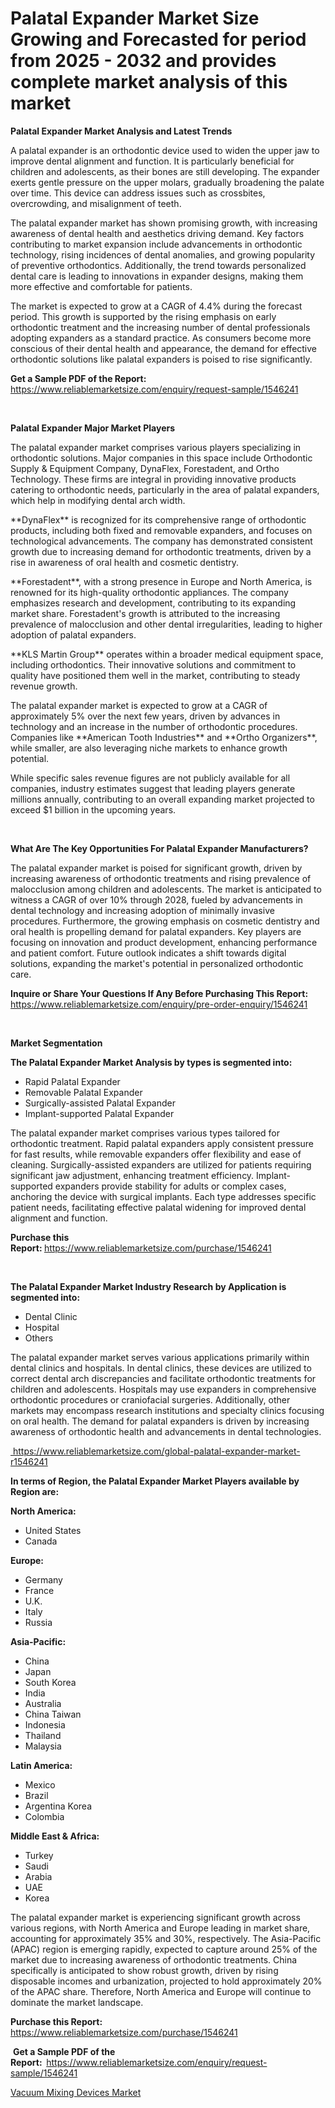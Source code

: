 <p><h1>Palatal Expander Market Size Growing and Forecasted for period from 2025 - 2032 and provides complete market analysis of this market</h1></p><p><strong>Palatal Expander Market Analysis and Latest Trends</strong></p>
<p><p>A palatal expander is an orthodontic device used to widen the upper jaw to improve dental alignment and function. It is particularly beneficial for children and adolescents, as their bones are still developing. The expander exerts gentle pressure on the upper molars, gradually broadening the palate over time. This device can address issues such as crossbites, overcrowding, and misalignment of teeth.</p><p>The palatal expander market has shown promising growth, with increasing awareness of dental health and aesthetics driving demand. Key factors contributing to market expansion include advancements in orthodontic technology, rising incidences of dental anomalies, and growing popularity of preventive orthodontics. Additionally, the trend towards personalized dental care is leading to innovations in expander designs, making them more effective and comfortable for patients.</p><p>The market is expected to grow at a CAGR of 4.4% during the forecast period. This growth is supported by the rising emphasis on early orthodontic treatment and the increasing number of dental professionals adopting expanders as a standard practice. As consumers become more conscious of their dental health and appearance, the demand for effective orthodontic solutions like palatal expanders is poised to rise significantly.</p></p>
<p><strong>Get a Sample PDF of the Report:&nbsp;</strong> <a href="https://www.reliablemarketsize.com/enquiry/request-sample/1546241?utm_campaign=2450&utm_medium=2&utm_source=Github&utm_content=ia&utm_term=03032025&utm_id=palatal-expander">https://www.reliablemarketsize.com/enquiry/request-sample/1546241</a></p>
<p>&nbsp;</p>
<p><strong>Palatal Expander Major Market Players</strong></p>
<p><p>The palatal expander market comprises various players specializing in orthodontic solutions. Major companies in this space include Orthodontic Supply & Equipment Company, DynaFlex, Forestadent, and Ortho Technology. These firms are integral in providing innovative products catering to orthodontic needs, particularly in the area of palatal expanders, which help in modifying dental arch width.</p><p>**DynaFlex** is recognized for its comprehensive range of orthodontic products, including both fixed and removable expanders, and focuses on technological advancements. The company has demonstrated consistent growth due to increasing demand for orthodontic treatments, driven by a rise in awareness of oral health and cosmetic dentistry.</p><p>**Forestadent**, with a strong presence in Europe and North America, is renowned for its high-quality orthodontic appliances. The company emphasizes research and development, contributing to its expanding market share. Forestadent's growth is attributed to the increasing prevalence of malocclusion and other dental irregularities, leading to higher adoption of palatal expanders.</p><p>**KLS Martin Group** operates within a broader medical equipment space, including orthodontics. Their innovative solutions and commitment to quality have positioned them well in the market, contributing to steady revenue growth.</p><p>The palatal expander market is expected to grow at a CAGR of approximately 5% over the next few years, driven by advances in technology and an increase in the number of orthodontic procedures. Companies like **American Tooth Industries** and **Ortho Organizers**, while smaller, are also leveraging niche markets to enhance growth potential.</p><p>While specific sales revenue figures are not publicly available for all companies, industry estimates suggest that leading players generate millions annually, contributing to an overall expanding market projected to exceed $1 billion in the upcoming years.</p></p>
<p>&nbsp;</p>
<p><strong>What Are The Key Opportunities For Palatal Expander Manufacturers?</strong></p>
<p><p>The palatal expander market is poised for significant growth, driven by increasing awareness of orthodontic treatments and rising prevalence of malocclusion among children and adolescents. The market is anticipated to witness a CAGR of over 10% through 2028, fueled by advancements in dental technology and increasing adoption of minimally invasive procedures. Furthermore, the growing emphasis on cosmetic dentistry and oral health is propelling demand for palatal expanders. Key players are focusing on innovation and product development, enhancing performance and patient comfort. Future outlook indicates a shift towards digital solutions, expanding the market's potential in personalized orthodontic care.</p></p>
<p><strong>Inquire or Share Your Questions If Any Before Purchasing This Report:</strong> <a href="https://www.reliablemarketsize.com/enquiry/pre-order-enquiry/1546241?utm_campaign=2450&utm_medium=2&utm_source=Github&utm_content=ia&utm_term=03032025&utm_id=palatal-expander">https://www.reliablemarketsize.com/enquiry/pre-order-enquiry/1546241</a></p>
<p>&nbsp;</p>
<p><strong>Market Segmentation</strong></p>
<p><strong>The Palatal Expander Market Analysis by types is segmented into:</strong></p>
<p><ul><li>Rapid Palatal Expander</li><li>Removable Palatal Expander</li><li>Surgically-assisted Palatal Expander</li><li>Implant-supported Palatal Expander</li></ul></p>
<p><p>The palatal expander market comprises various types tailored for orthodontic treatment. Rapid palatal expanders apply consistent pressure for fast results, while removable expanders offer flexibility and ease of cleaning. Surgically-assisted expanders are utilized for patients requiring significant jaw adjustment, enhancing treatment efficiency. Implant-supported expanders provide stability for adults or complex cases, anchoring the device with surgical implants. Each type addresses specific patient needs, facilitating effective palatal widening for improved dental alignment and function.</p></p>
<p><strong>Purchase this Report:&nbsp;</strong><a href="https://www.reliablemarketsize.com/purchase/1546241?utm_campaign=2450&utm_medium=2&utm_source=Github&utm_content=ia&utm_term=03032025&utm_id=palatal-expander">https://www.reliablemarketsize.com/purchase/1546241</a></p>
<p>&nbsp;</p>
<p><strong>The Palatal Expander Market Industry Research by Application is segmented into:</strong></p>
<p><ul><li>Dental Clinic</li><li>Hospital</li><li>Others</li></ul></p>
<p><p>The palatal expander market serves various applications primarily within dental clinics and hospitals. In dental clinics, these devices are utilized to correct dental arch discrepancies and facilitate orthodontic treatments for children and adolescents. Hospitals may use expanders in comprehensive orthodontic procedures or craniofacial surgeries. Additionally, other markets may encompass research institutions and specialty clinics focusing on oral health. The demand for palatal expanders is driven by increasing awareness of orthodontic health and advancements in dental technologies.</p></p>
<p><a href="https://www.reliablemarketsize.com/global-palatal-expander-market-r1546241?utm_campaign=2450&utm_medium=2&utm_source=Github&utm_content=ia&utm_term=03032025&utm_id=palatal-expander">&nbsp;https://www.reliablemarketsize.com/global-palatal-expander-market-r1546241</a></p>
<p><strong>In terms of Region, the Palatal Expander Market Players available by Region are:</strong></p>
<p>
    <p> <strong> North America: </strong>
        <ul>
            <li>United States</li>
            <li>Canada</li>
        </ul>
        </p> 
    <p> <strong> Europe: </strong>
        <ul>
            <li>Germany</li>
            <li>France</li>
            <li>U.K.</li>
            <li>Italy</li>
            <li>Russia</li>
        </ul>
        </p> 
    <p> <strong> Asia-Pacific: </strong>
        <ul>
            <li>China</li>
            <li>Japan</li>
            <li>South Korea</li>
            <li>India</li>
            <li>Australia</li>
            <li>China Taiwan</li>
            <li>Indonesia</li>
            <li>Thailand</li>
            <li>Malaysia</li>
        </ul>
        </p> 
    <p> <strong> Latin America: </strong>
        <ul>
            <li>Mexico</li>
            <li>Brazil</li>
            <li>Argentina Korea</li>
            <li>Colombia</li>
        </ul>
        </p> 
    <p> <strong> Middle East & Africa: </strong>
        <ul>
            <li>Turkey</li>
            <li>Saudi</li>
            <li>Arabia</li>
            <li>UAE</li>
            <li>Korea</li>
        </ul>
    </p>
    </p>
<p><p>The palatal expander market is experiencing significant growth across various regions, with North America and Europe leading in market share, accounting for approximately 35% and 30%, respectively. The Asia-Pacific (APAC) region is emerging rapidly, expected to capture around 25% of the market due to increasing awareness of orthodontic treatments. China specifically is anticipated to show robust growth, driven by rising disposable incomes and urbanization, projected to hold approximately 20% of the APAC share. Therefore, North America and Europe will continue to dominate the market landscape.</p></p>
<p><strong>Purchase this Report: </strong><a href="https://www.reliablemarketsize.com/purchase/1546241?utm_campaign=2450&utm_medium=2&utm_source=Github&utm_content=ia&utm_term=03032025&utm_id=palatal-expander">https://www.reliablemarketsize.com/purchase/1546241</a></p>
<p>&nbsp;<strong>Get a Sample PDF of the Report:&nbsp;&nbsp;</strong><a href="https://www.reliablemarketsize.com/enquiry/request-sample/1546241?utm_campaign=2450&utm_medium=2&utm_source=Github&utm_content=ia&utm_term=03032025&utm_id=palatal-expander">https://www.reliablemarketsize.com/enquiry/request-sample/1546241</a></p>
<p><strong></strong></p>
<p><p><a href="https://github.com/triattwood9919/Market-Research-Report-List-1/blob/main/vacuum-mixing-devices-market.md?utm_campaign=2450&utm_medium=2&utm_source=Github&utm_content=ia&utm_term=03032025&utm_id=palatal-expander">Vacuum Mixing Devices Market</a></p></p>
